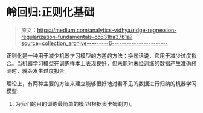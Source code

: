 # 岭回归:正则化基础

> 原文：<https://medium.com/analytics-vidhya/ridge-regression-regularization-fundamentals-cc631ba37b1a?source=collection_archive---------6----------------------->

正则化是一种用于减少机器学习模型的方差的方法；换句话说，它用于减少过度拟合。当机器学习模型在训练样本上表现良好，但未能对未经训练的数据产生准确预测时，就会发生过度拟合。

理论上，有两种主要的方法来建立能够很好地对看不见的数据进行归纳的机器学习模型:

1.  为我们的目的训练最简单的模型(根据奥卡姆剃刀)。
